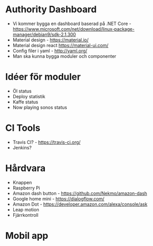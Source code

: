 # Authority Dashboard
* Vi kommer bygga en dashboard baserad på .NET Core - https://www.microsoft.com/net/download/linux-package-manager/debian9/sdk-2.1.300
* Material design - https://material.io/
* Material design react https://material-ui.com/
* Config filer i yaml - http://yaml.org/ 
* Man ska kunna bygga moduler och componenter

# Idéer för moduler
* Öl status
* Deploy statistik
* Kaffe status
* Now playing sonos status

# CI Tools
* Travis CI? - https://travis-ci.org/
* Jenkins?

# Hårdvara
* Knappen
* Raspberry Pi
* Amazon dash button - https://github.com/Nekmo/amazon-dash
* Google home mini - https://dialogflow.com/
* Amazon Dot - https://developer.amazon.com/alexa/console/ask
* Leap motion
* Fjärrkontroll

# Mobil app
